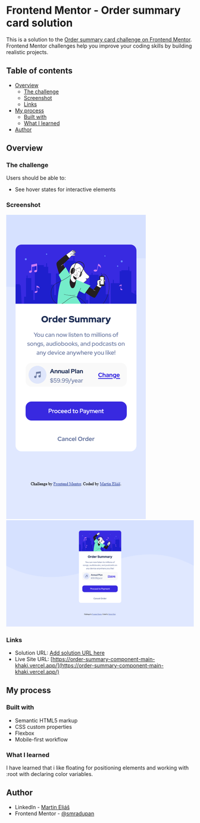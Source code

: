 # Frontend Mentor - Order summary card solution

This is a solution to the [Order summary card challenge on Frontend Mentor](https://www.frontendmentor.io/challenges/order-summary-component-QlPmajDUj). Frontend Mentor challenges help you improve your coding skills by building realistic projects. 

## Table of contents

- [Overview](#overview)
  - [The challenge](#the-challenge)
  - [Screenshot](#screenshot)
  - [Links](#links)
- [My process](#my-process)
  - [Built with](#built-with)
  - [What I learned](#what-i-learned)
- [Author](#author)

## Overview

### The challenge

Users should be able to:

- See hover states for interactive elements

### Screenshot

![assets\img\375px-Frontend-Mentor-Order-summary-card.png](assets/img/375px-Frontend-Mentor-Order-summary-card.png)
![assets\img\1440px-Frontend-Mentor-Order-summary-card.png](assets/img/1440px-Frontend-Mentor-Order-summary-card.png)

### Links

- Solution URL: [Add solution URL here](https://your-solution-url.com)
- Live Site URL: [https://order-summary-component-main-khaki.vercel.app/](https://order-summary-component-main-khaki.vercel.app/)

## My process

### Built with

- Semantic HTML5 markup
- CSS custom properties
- Flexbox
- Mobile-first workflow

### What I learned

I have learned that i like floating for positioning elements and working with :root with declaring color variables.

## Author

- LinkedIn - [Martin Eliáš](https://www.linkedin.com/in/martin-eli%C3%A1%C5%A1-455550209/)
- Frontend Mentor - [@smradupan](https://www.frontendmentor.io/profile/smradupan)
